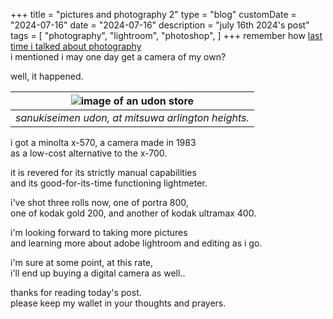 +++
title = "pictures and photography 2"
type = "blog"
customDate = "2024-07-16"
date = "2024-07-16"
description = "july 16th 2024's post"
tags = [
    "photography",
    "lightroom",
    "photoshop",
]
+++
remember how [last time i talked about photography](https://www.gooberverse.net/pictures-and-photography/)\
i mentioned i may one day get a camera of my own?

well, it happened.

| ![image of an udon store](https://live.staticflickr.com/65535/53861144112_1c1207e6e9_k.jpg) | 
|:--:| 
| *sanukiseimen udon, at mitsuwa arlington heights.* |

i got a minolta x-570, a camera made in 1983\
as a low-cost alternative to the x-700.

it is revered for its strictly manual capabilities\
and its good-for-its-time functioning lightmeter.

i've shot three rolls now, one of portra 800,\
one of kodak gold 200, and another of kodak ultramax 400.

i'm looking forward to taking more pictures\
and learning more about adobe lightroom and editing as i go.

i'm sure at some point, at this rate,\
i'll end up buying a digital camera as well..

thanks for reading today's post.\
please keep my wallet in your thoughts and prayers.
